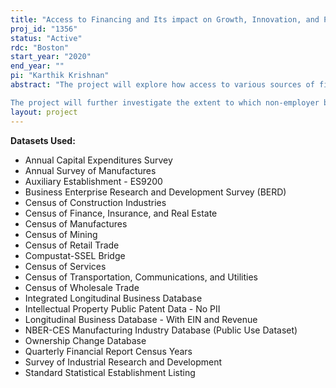 ```yaml
---
title: "Access to Financing and Its impact on Growth, Innovation, and Performance"
proj_id: "1356"
status: "Active"
rdc: "Boston"
start_year: "2020"
end_year: ""
pi: "Karthik Krishnan"
abstract: "The project will explore how access to various sources of financing can affect entrepreneurial start up activity. We will also analyze the relationship between access to financing and start up firm performance, productivity, employment growth, and sales, and the extent to which these performance measures relate to successful exit outcomes for private firms through acquisitions and IPOs. Further, prior literature has indicated that innovative startups are the ones that foster the greatest growth in employment and productivity. We will thus also analyze the relationship between access to financing and startup innovative activity. Since greater availability of financing will enhance opportunities for entrepreneurs to invest in their projects, we expect a positive relationship between access to financing and these outcome variables. We will also try to understand the differential effect of the various types of financing options available to startup firms and their impact on the above outcome variables. Moreover, we will test whether these different sources of funding are substitutes or complements (i.e., getting one type of financing allows a firm to obtain another type of financing later on). For instance, venture capitalists screen the investments through a detailed due-diligence process (e.g., Chemmanur, Krishnan, and Nandy (2011)). They may thus choose firms that are successful in obtaining seed financing from angels, which may potentially serve as another screening mechanism. Broadly, we expect to analyze the impact from three different sources of financing:  debt (e.g., bank loans); equity or stakeholder funded (e.g., angel, venture capital, and crowdfunding); and government awards (e.g., SBIR). 

The project will further investigate the extent to which non-employer businesses transition to employer firms, and if an exogenous shift in financing has an enhanced effect on these transitions. Further, an important milestone in the life of an entrepreneurial venture is the entrepreneur's choice of exit and the particular channel of exit, i.e. IPO or acquisition of the entrepreneurial firm. This is important from various perspectives. First, the evolution and the eventual success of a firm will require the ability to raise larger amounts of capital, potentially from public markets. Second, early stage investors such as angel financiers and venture capitalists typically provide capital and support to entrepreneurial ventures with the explicit or implicit understanding that they will exit the investment at a certain stage. Moreover, becoming a public firm or selling off one's venture is considered by many to be the final goal of entrepreneurship. Thus, at least from a financial perspective, in both the early and the later stages of a firm's life, the exit strategy is important. We will analyze if there are significant interactions between the exit strategy of firms and the extent and type of financing of the entrepreneurial firm. A related issue for an entrepreneurial firm is how to keep financing itself as it grows and how to choose between various debt and equity financing sources (which would shape the capital structure of the entrepreneurial firm)."
layout: project
---
```


**Datasets Used:**

  - Annual Capital Expenditures Survey 
  - Annual Survey of Manufactures 
  - Auxiliary Establishment - ES9200 
  - Business Enterprise Research and Development Survey (BERD) 
  - Census of Construction Industries 
  - Census of Finance, Insurance, and Real Estate 
  - Census of Manufactures 
  - Census of Mining 
  - Census of Retail Trade 
  - Compustat-SSEL Bridge 
  - Census of Services 
  - Census of Transportation, Communications, and Utilities 
  - Census of Wholesale Trade 
  - Integrated Longitudinal Business Database 
  - Intellectual Property Public Patent Data - No PII 
  - Longitudinal Business Database - With EIN and Revenue 
  - NBER-CES Manufacturing Industry Database (Public Use Dataset) 
  - Ownership Change Database 
  - Quarterly Financial Report Census Years 
  - Survey of Industrial Research and Development 
  - Standard Statistical Establishment Listing 

